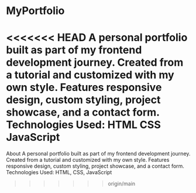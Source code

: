 # MyPortfolio
<<<<<<< HEAD
A personal portfolio built as part of my frontend development journey. Created from a tutorial and customized with my own style. Features responsive design, custom styling, project showcase, and a contact form.  Technologies Used:  HTML CSS JavaScript
=======
About A personal portfolio built as part of my frontend development journey. Created from a tutorial and customized with my own style. Features responsive design, custom styling, project showcase, and a contact form. Technologies Used: HTML, CSS, JavaScript
>>>>>>> origin/main
